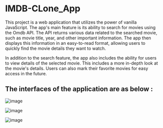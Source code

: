 # IMDB-CLone_App


This project is a web application that utilizes the power of vanilla JavaScript. 
The app's main feature is its ability to search for movies using the Omdb API. 
The API returns various data related to the searched movie, such as movie title, year, and other important information. 
The app then displays this information in an easy-to-read format, allowing users to quickly find the movie details they want to watch.

In addition to the search feature, the app also includes the ability for users to view details of the selected movie. 
This includes a more in-depth look at the movie's details. 
Users can also mark their favorite movies for easy access in the future.



The interfaces of the application are as below :
------------------------------------------------

![image](https://github.com/Susmita-Karmakar/IMDB-CLone_App/assets/67648510/a395f15a-cfcd-4c8e-835d-ca5314c6bb17)


![image](https://github.com/Susmita-Karmakar/IMDB-CLone_App/assets/67648510/bcf10db0-b73e-49b7-917f-437b22938235)


![image](https://github.com/Susmita-Karmakar/IMDB-CLone_App/assets/67648510/cab63c7e-3023-492f-9f33-3f747353bdd4)

